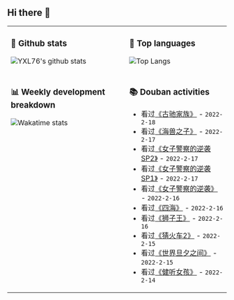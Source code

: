## Hi there 👋

<table>
<tr>
<td valign="top" width="54%">

### 🔭 Github stats

![YXL76's github stats](https://github-readme-stats.yxl76.vercel.app/api?username=YXL76&count_private=true&show_icons=true&include_all_commits=true&theme=prussian&line_height=28&disable_animations=true)

</td>

<td valign="top" width="46%">

### 🌱 Top languages

![Top Langs](https://github-readme-stats.yxl76.vercel.app/api/top-langs/?username=YXL76&layout=compact&theme=prussian&langs_count=8&hide=HTML,CSS,SCSS)

</td>
</tr>
<tr>
<td valign="top" width="54%">

### 📊 Weekly development breakdown

![Wakatime stats](https://github-readme-stats.yxl76.vercel.app/api/wakatime?username=YXL76&layout=compact&theme=prussian)


</td>
<td valign="top" width="46%">

### 📚 Douban activities

- 看过[《古驰家族》](http://movie.douban.com/subject/3078409/) - `2022-2-18`
- 看过[《海兽之子》](http://movie.douban.com/subject/30274965/) - `2022-2-17`
- 看过[《女子警察的逆袭SP2》](http://movie.douban.com/subject/35597352/) - `2022-2-17`
- 看过[《女子警察的逆袭SP1》](http://movie.douban.com/subject/35597351/) - `2022-2-17`
- 看过[《女子警察的逆袭》](http://movie.douban.com/subject/35447242/) - `2022-2-16`
- 看过[《四海》](http://movie.douban.com/subject/35337517/) - `2022-2-16`
- 看过[《狮子王》](http://movie.douban.com/subject/1301753/) - `2022-2-16`
- 看过[《猜火车2》](http://movie.douban.com/subject/22263645/) - `2022-2-15`
- 看过[《世界旦夕之间》](http://movie.douban.com/subject/3228134/) - `2022-2-15`
- 看过[《健听女孩》](http://movie.douban.com/subject/35048413/) - `2022-2-14`

</td>
</tr>
</table>

<!--
**YXL76/YXL76** is a ✨ _special_ ✨ repository because its `README.md` (this file) appears on your GitHub profile.

Here are some ideas to get you started:

- 🔭 I’m currently working on ...
- 🌱 I’m currently learning ...
- 👯 I’m looking to collaborate on ...
- 🤔 I’m looking for help with ...
- 💬 Ask me about ...
- 📫 How to reach me: ...
- 😄 Pronouns: ...
- ⚡ Fun fact: ...
-->
